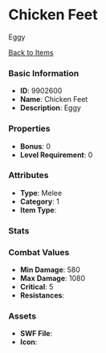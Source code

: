 # Chicken Feet

Eggy

[Back to Items](../items.md)

### Basic Information

- **ID**: 9902600
- **Name**: Chicken Feet
- **Description**: Eggy

### Properties

- **Bonus**: 0
- **Level Requirement**: 0

### Attributes

- **Type**: Melee
- **Category**: 1
- **Item Type**: 

### Stats


### Combat Values

- **Min Damage**: 580
- **Max Damage**: 1080
- **Critical**: 5
- **Resistances**: 

### Assets

- **SWF File**: 
- **Icon**: 

